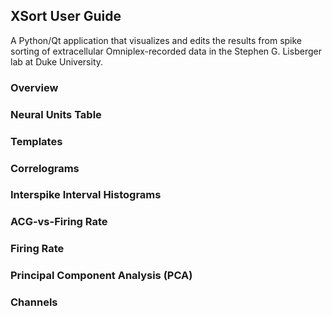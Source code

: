 ## XSort User Guide

A Python/Qt application that visualizes and edits the results from spike sorting of extracellular Omniplex-recorded
data in the Stephen G. Lisberger lab at Duke University.



### Overview


### Neural Units Table


### Templates


### Correlograms


### Interspike Interval Histograms


### ACG-vs-Firing Rate


### Firing Rate


### Principal Component Analysis (PCA)


### Channels
